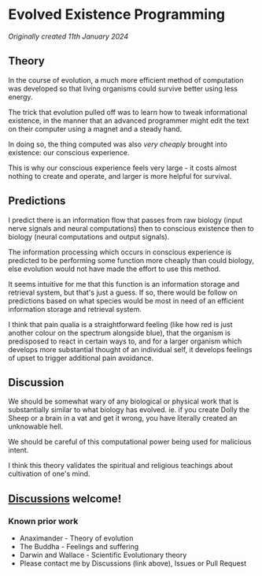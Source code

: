 # Evolved Existence Programming

*Originally created 11th January 2024*

## Theory

In the course of evolution, a much more efficient method of computation was developed so that living organisms could survive better using less energy.

The trick that evolution pulled off was to learn how to tweak informational existence, in the manner that an advanced programmer might edit the text on their computer using a magnet and a steady hand.

In doing so, the thing computed was also *very cheaply* brought into existence: our conscious experience.

This is why our conscious experience feels very large - it costs almost nothing to create and operate, and larger is more helpful for survival.

## Predictions

I predict there is an information flow that passes from raw biology (input nerve signals and neural computations) then to conscious existence then to biology (neural computations and output signals).

The information processing which occurs in conscious experience is predicted to be performing some function more cheaply than could biology, else evolution would not have made the effort to use this method.

It seems intuitive for me that this function is an information storage and retrieval system, but that's just a guess. If so, there would be follow on predictions based on what species would be most in need of an efficient information storage and retrieval system.

I think that pain qualia is a straightforward feeling (like how red is just another colour on the spectrum alongside blue), that the organism is predisposed to react in certain ways to, and for a larger organism which develops more substantial thought of an individual self, it develops feelings of upset to trigger additional pain avoidance.

## Discussion

We should be somewhat wary of any biological or physical work that is substantially similar to what biology has evolved. ie. if you create Dolly the Sheep or a brain in a vat and get it wrong, you have literally created an unknowable hell.

We should be careful of this computational power being used for malicious intent.

I think this theory validates the spiritual and religious teachings about cultivation of one's mind.

## [Discussions](https://github.com/aliclark/the_wooden_sword/discussions) welcome!

### Known prior work
- Anaximander - Theory of evolution
- The Buddha - Feelings and suffering
- Darwin and Wallace - Scientific Evolutionary theory
- Please contact me by Discussions (link above), Issues or Pull Request
